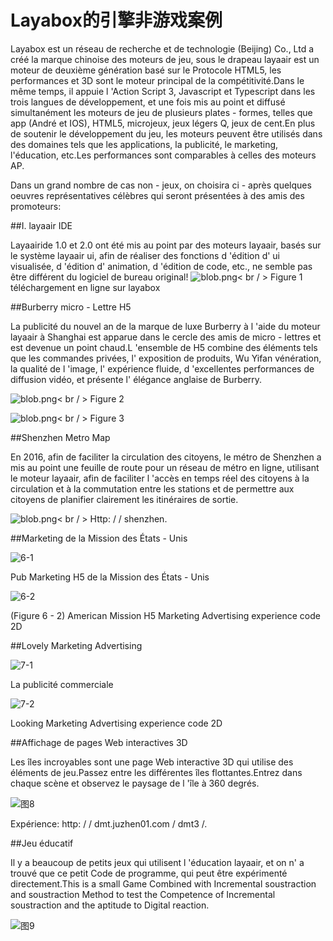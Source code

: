 # Layabox的引擎非游戏案例

Layabox est un réseau de recherche et de technologie (Beijing) Co., Ltd a créé la marque chinoise des moteurs de jeu, sous le drapeau layaair est un moteur de deuxième génération basé sur le Protocole HTML5, les performances et 3D sont le moteur principal de la compétitivité.Dans le même temps, il appuie l 'Action Script 3, Javascript et Typescript dans les trois langues de développement, et une fois mis au point et diffusé simultanément les moteurs de jeu de plusieurs plates - formes, telles que app (André et IOS), HTML5, microjeux, jeux légers Q, jeux de cent.En plus de soutenir le développement du jeu, les moteurs peuvent être utilisés dans des domaines tels que les applications, la publicité, le marketing, l'éducation, etc.Les performances sont comparables à celles des moteurs AP.



Dans un grand nombre de cas non - jeux, on choisira ci - après quelques oeuvres représentatives célèbres qui seront présentées à des amis des promoteurs:



##I. layaair IDE

Layaairide 1.0 et 2.0 ont été mis au point par des moteurs layaair, basés sur le système layaair ui, afin de réaliser des fonctions d 'édition d' ui visualisée, d 'édition d' animation, d 'édition de code, etc., ne semble pas être différent du logiciel de bureau original!
![blob.png](img/1.png)< br / >
Figure 1 téléchargement en ligne sur layabox



##Burberry micro - Lettre H5

La publicité du nouvel an de la marque de luxe Burberry à l 'aide du moteur layaair à Shanghai est apparue dans le cercle des amis de micro - lettres et est devenue un point chaud.L 'ensemble de H5 combine des éléments tels que les commandes privées, l' exposition de produits, Wu Yifan vénération, la qualité de l 'image, l' expérience fluide, d 'excellentes performances de diffusion vidéo, et présente l' élégance anglaise de Burberry.

​![blob.png](img/2.png)< br / >
Figure 2

​![blob.png](img/3.png)< br / >
Figure 3





##Shenzhen Metro Map

En 2016, afin de faciliter la circulation des citoyens, le métro de Shenzhen a mis au point une feuille de route pour un réseau de métro en ligne, utilisant le moteur layaair, afin de faciliter l 'accès en temps réel des citoyens à la circulation et à la commutation entre les stations et de permettre aux citoyens de planifier clairement les itinéraires de sortie.

​![blob.png](img/5.png)< br / >
Http: / / shenzhen.



##Marketing de la Mission des États - Unis

![6-1](img/6-1.png) 


Pub Marketing H5 de la Mission des États - Unis

![6-2](img/6-2.png) 


(Figure 6 - 2) American Mission H5 Marketing Advertising experience code 2D



##Lovely Marketing Advertising

![7-1](img/7-1.png) 


La publicité commerciale

![7-2](img/7-2.png) 


Looking Marketing Advertising experience code 2D



##Affichage de pages Web interactives 3D

Les îles incroyables sont une page Web interactive 3D qui utilise des éléments de jeu.Passez entre les différentes îles flottantes.Entrez dans chaque scène et observez le paysage de l 'île à 360 degrés.

![图8](img/8.png) 


Expérience: http: / / dmt.juzhen01.com / dmt3 /.



##Jeu éducatif

Il y a beaucoup de petits jeux qui utilisent l 'éducation layaair, et on n' a trouvé que ce petit Code de programme, qui peut être expérimenté directement.This is a small Game Combined with Incremental soustraction and soustraction Method to test the Competence of Incremental soustraction and the aptitude to Digital reaction.

![图9](img/9.png) 